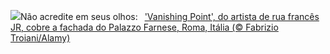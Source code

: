 ![](https://www.bing.com/th?id=OHR.PalazzoFarnese_PT-BR0676715061_UHD.jpg&w=1000)Não acredite em seus olhos:&nbsp;&ensp;['Vanishing Point', do artista de rua francês JR, cobre a fachada do Palazzo Farnese, Roma, Itália (© Fabrizio Troiani/Alamy)](https://www.bing.com/th?id=OHR.PalazzoFarnese_PT-BR0676715061_UHD.jpg)
<br><br/>
